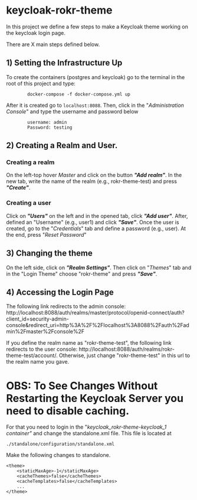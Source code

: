 # keycloak-rokr-theme

In this project we define a few steps to make a Keycloak theme working on the keycloak login page.

There are X main steps defined below.

## 1) Setting the Infrastructure Up

To create the containers (postgres and keycloak) go to the terminal in the root of this project and type:

```
        docker-compose -f docker-compose.yml up
```

After it is created go to ``localhost:8088``. Then, click in the "_Administration Console_" and type the username and password below

```
        username: admin
        Password: testing
```

## 2) Creating a Realm and User. 

### Creating a realm
    
On the left-top hover _Master_ and click on the button ***"Add realm"***. In the new tab, write the name of the realm (e.g., rokr-theme-test) and press ***"Create"***.

### Creating a user
Click on ***"Users"*** on the left and in the opened tab, click ***"Add user"***. After, defined an "Username" (e.g., user1) and click ***"Save"***. Once the user is created, go to the "_Credentials_" tab and define a password (e.g., user). At the end, press "_Reset Password_"

## 3) Changing the theme

On the left side, click on ***"Realm Settings"***. Then click on "_Themes_" tab and in the "Login Theme" choose "rokr-theme" and press ***"Save"***.

## 4) Accessing the Login Page

The following link redirects to the admin console: http://localhost:8088/auth/realms/master/protocol/openid-connect/auth?client_id=security-admin-console&redirect_uri=http%3A%2F%2Flocalhost%3A8088%2Fauth%2Fadmin%2Fmaster%2Fconsole%2F

If you define the realm name as "rokr-theme-test", the following link redirects to the user console: http://localhost:8088/auth/realms/rokr-theme-test/account/. Otherwise, just change "rokr-theme-test" in this url to the realm name you gave.

# OBS: To See Changes Without Restarting the Keycloak Server you need to disable caching.

For that you need to login in the "_keycloak_rokr-theme-keycloak_1 container"_ and change the standalone.xml file. This file is located at

```
./standalone/configuration/standalone.xml
```

Make the following changes to standalone.

```
<theme>
    <staticMaxAge>-1</staticMaxAge>
    <cacheThemes>false</cacheThemes>
    <cacheTemplates>false</cacheTemplates>
    ...
</theme>
```
